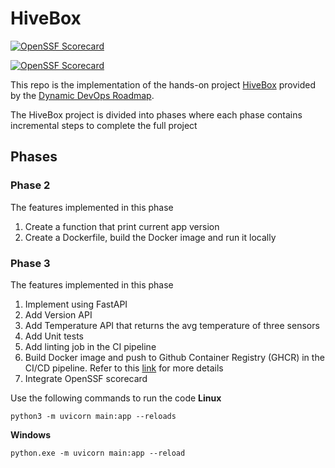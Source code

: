 # HiveBox
[![OpenSSF Scorecard](https://api.scorecard.dev/projects/github.com/{owner}/{repo}/badge)](https://scorecard.dev/viewer/?uri=github.com/{owner}/{repo})

[![OpenSSF Scorecard](https://api.scorecard.dev/projects/github.com/3omar3alaa/HiveBox/badge)](https://scorecard.dev/viewer/?uri=github.com/3omar3alaa/HiveBox)

This repo is the implementation of the hands-on project [HiveBox](
https://devopsroadmap.io/projects/hivebox/) provided by the [Dynamic DevOps Roadmap](https://devopsroadmap.io/getting-started/).

The HiveBox project is divided into phases where each phase contains incremental steps to complete the full project

## Phases
### Phase 2
The features implemented in this phase
1. Create a function that print current app version
2. Create a Dockerfile, build the Docker image and run it locally

### Phase 3
The features implemented in this phase
1. Implement using FastAPI
2. Add Version API
3. Add Temperature API that returns the avg temperature of three sensors
4. Add Unit tests
5. Add linting job in the CI pipeline
6. Build Docker image and push to Github Container Registry (GHCR) in the CI/CD pipeline. Refer to this [link](https://docs.github.com/en/actions/use-cases-and-examples/publishing-packages/publishing-docker-images) for more details
7. Integrate OpenSSF scorecard

Use the following commands to run the code
**Linux**
```
python3 -m uvicorn main:app --reloads
```
**Windows**
```
python.exe -m uvicorn main:app --reload
```
